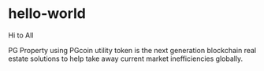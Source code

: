 # hello-world

Hi to All

PG Property using PGcoin utility token is the next generation blockchain real estate solutions to help take away current market inefficiencies globally. 

